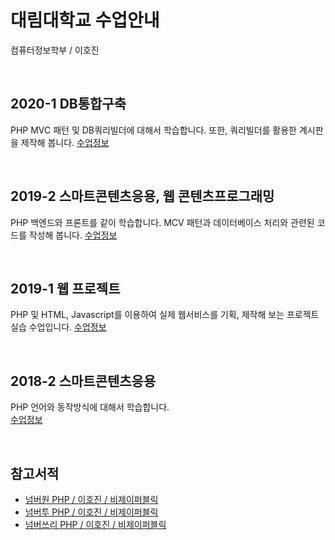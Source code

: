 # 대림대학교 수업안내
컴퓨터정보학부 / 이호진

<br>

## 2020-1 DB통합구축
PHP MVC 패턴 및 DB쿼리빌더에 대해서 학습합니다. 또한, 쿼리빌더를 활용한 계시판을 제작해 봅니다.
[수업정보](2020_1)

<br>

## 2019-2 스마트콘텐츠응용, 웹 콘텐츠프로그래밍
PHP 백엔드와 프론트를 같이 학습합니다. MCV 패턴과 데이터베이스 처리와 관련된 코드를 작성해 봅니다.
[수업정보](2019_2)

<br>

## 2019-1 웹 프로젝트
PHP 및 HTML, Javascript를 이용하여 실제 웹서비스를 기획, 제작해 보는 프로젝트 실습 수업입니다.
[수업정보](2019_1)

<br>

## 2018-2 스마트콘텐츠응용
PHP 언어와 동작방식에 대해서 학습합니다.  
[수업정보](2018_2)

<br>

## 참고서적  
* [넘버원 PHP / 이호진 / 비제이퍼블릭](http://www.yes24.com/Product/Goods/58072892?scode=032&OzSrank=2)
* [넘버투 PHP / 이호진 / 비제이퍼블릭](http://www.yes24.com/Product/Goods/58072899?scode=032&OzSrank=3)
* [넘버쓰리 PHP / 이호진 / 비제이퍼블릭](http://www.yes24.com/Product/Goods/58072905?scode=032&OzSrank=1)
